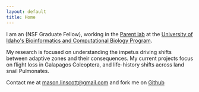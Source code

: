 ```yaml
---
layout: default
title: Home
---
```


I am an (NSF Graduate Fellow), working in the [Parent lab](http://webpages.uidaho.edu/parentlab/Parent_lab/Parent_lab___Home.html) at the [University of Idaho's Bioinformatics and Computational Biology Program](http://www.uidaho.edu/cogs/bcb). 

My research is focused on understanding the impetus driving shifts between adaptive zones and their consequences. My current projects focus on flight loss in Galapagos Coleoptera, and life-history shifts across land snail Pulmonates.

Contact me at mason.linscott@gmail.com and fork me on [Github](https://github.com/mason-linscott)
